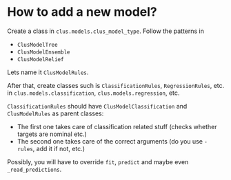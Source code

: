 # How to add a new model?

Create a class in `clus.models.clus_model_type`. Follow the patterns in

- `ClusModelTree`
- `ClusModelEnsemble`
- `ClusModelRelief`

Lets name it `ClusModelRules`.

After that, create classes such is `ClassificationRules`, `RegressionRules`, etc. in
`clus.models.classification`, `clus.models.regression`, etc.


`ClassificationRules` should have `ClusModelClassification` and `ClusModelRules` as parent classes:

- The first one takes care of classification related stuff (checks whether targets are nominal etc.)
- The second one takes care of the correct arguments (do you use `-rules`, add it if not, etc.)


Possibly, you will have to override `fit`, `predict` and maybe even `_read_predictions`.

